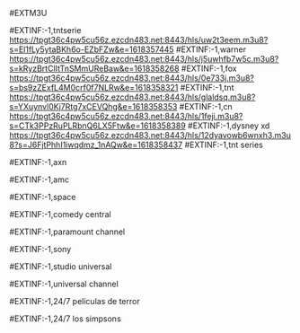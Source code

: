 #EXTM3U

#EXTINF:-1,tntserie
https://tpgt36c4pw5cu56z.ezcdn483.net:8443/hls/uw2t3eem.m3u8?s=El1fLy5ytaBKh6o-EZbFZw&e=1618357445
#EXTINF:-1,warner
https://tpgt36c4pw5cu56z.ezcdn483.net:8443/hls/j5uwhfb7w5c.m3u8?s=kRyzBrtClItTnSMmUReBaw&e=1618358268
#EXTINF:-1,fox
https://tpgt36c4pw5cu56z.ezcdn483.net:8443/hls/0e733j.m3u8?s=bs9zZExfL4M0crf0f7NLRw&e=1618358321
#EXTINF:-1,tnt
https://tpgt36c4pw5cu56z.ezcdn483.net:8443/hls/glaldsq.m3u8?s=YXuynvl0Kj7Rtg7xCEVQhg&e=1618358353
#EXTINF:-1,cn
https://tpgt36c4pw5cu56z.ezcdn483.net:8443/hls/1feji.m3u8?s=CTk3PPzRuPLRbnQ6LX5Ftw&e=1618358389
#EXTINF:-1,dysney xd
https://tpgt36c4pw5cu56z.ezcdn483.net:8443/hls/12dyavowb6wnxh3.m3u8?s=J6FjtPhhI1iwqdmz_1nAQw&e=1618358437
#EXTINF:-1,tnt series

#EXTINF:-1,axn

#EXTINF:-1,amc

#EXTINF:-1,space

#EXTINF:-1,comedy central

#EXTINF:-1,paramount channel

#EXTINF:-1,sony

#EXTINF:-1,studio universal

#EXTINF:-1,universal channel

#EXTINF:-1,24/7 peliculas de terror

#EXTINF:-1,24/7 los simpsons
